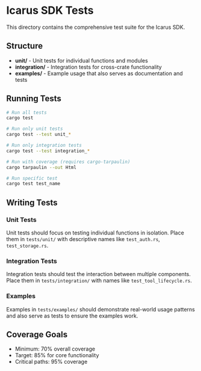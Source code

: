 # Icarus SDK Tests

This directory contains the comprehensive test suite for the Icarus SDK.

## Structure

- **unit/** - Unit tests for individual functions and modules
- **integration/** - Integration tests for cross-crate functionality
- **examples/** - Example usage that also serves as documentation and tests

## Running Tests

```bash
# Run all tests
cargo test

# Run only unit tests
cargo test --test unit_*

# Run only integration tests  
cargo test --test integration_*

# Run with coverage (requires cargo-tarpaulin)
cargo tarpaulin --out Html

# Run specific test
cargo test test_name
```

## Writing Tests

### Unit Tests
Unit tests should focus on testing individual functions in isolation. Place them in `tests/unit/` with descriptive names like `test_auth.rs`, `test_storage.rs`.

### Integration Tests
Integration tests should test the interaction between multiple components. Place them in `tests/integration/` with names like `test_tool_lifecycle.rs`.

### Examples
Examples in `tests/examples/` should demonstrate real-world usage patterns and also serve as tests to ensure the examples work.

## Coverage Goals

- Minimum: 70% overall coverage
- Target: 85% for core functionality
- Critical paths: 95% coverage